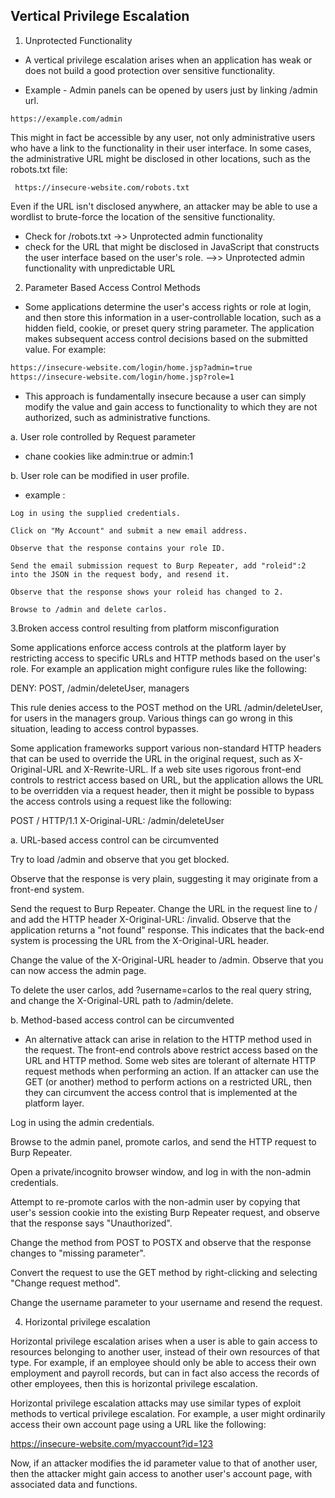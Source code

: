 ## Vertical Privilege Escalation

1. Unprotected Functionality

- A vertical privilege escalation arises when an application has weak or does not build
  a good protection over sensitive functionality.

- Example - Admin panels can be opened by users just by linking /admin url.

``` https://example.com/admin ```

 This might in fact be accessible by any user, not only administrative users who have a link to the functionality in their user interface. In some cases, the administrative URL might be disclosed in other locations, such as the robots.txt file:

 ``` https://insecure-website.com/robots.txt```

Even if the URL isn't disclosed anywhere, an attacker may be able to use a wordlist to brute-force the location of the sensitive functionality. 


- Check for /robots.txt ->> Unprotected admin functionality
- check for  the URL that  might be disclosed in JavaScript that constructs the user interface based on the user's role. -->>  Unprotected admin functionality with unpredictable URL


2. Parameter Based Access Control Methods

- Some applications determine the user's access rights or role at login, and then store this information in a user-controllable location, such as a hidden field, cookie, or preset query string parameter. The application makes subsequent access control decisions based on the submitted value. For example:

```html
https://insecure-website.com/login/home.jsp?admin=true
https://insecure-website.com/login/home.jsp?role=1
```

- This approach is fundamentally insecure because a user can simply modify the value and gain access to functionality to which they are not authorized, such as administrative functions. 

a. User role controlled by Request parameter

- chane cookies like admin:true or admin:1

b. User role can be modified in user profile.

- example : 

```text
Log in using the supplied credentials.

Click on "My Account" and submit a new email address.

Observe that the response contains your role ID.

Send the email submission request to Burp Repeater, add "roleid":2 into the JSON in the request body, and resend it.

Observe that the response shows your roleid has changed to 2.

Browse to /admin and delete carlos.
```



3.Broken access control resulting from platform misconfiguration

Some applications enforce access controls at the platform layer by restricting access to specific URLs and HTTP methods based on the user's role. For example an application might configure rules like the following:

DENY: POST, /admin/deleteUser, managers

This rule denies access to the POST method on the URL /admin/deleteUser, for users in the managers group. Various things can go wrong in this situation, leading to access control bypasses.

Some application frameworks support various non-standard HTTP headers that can be used to override the URL in the original request, such as X-Original-URL and X-Rewrite-URL. If a web site uses rigorous front-end controls to restrict access based on URL, but the application allows the URL to be overridden via a request header, then it might be possible to bypass the access controls using a request like the following:

POST / HTTP/1.1
X-Original-URL: /admin/deleteUser 


a. URL-based access control can be circumvented

Try to load /admin and observe that you get blocked.

Observe that the response is very plain, suggesting it may originate from a front-end system.

Send the request to Burp Repeater. Change the URL in the request line to / and add the HTTP header X-Original-URL: /invalid. Observe that the application returns a "not found" response. This indicates that the back-end system is processing the URL from the X-Original-URL header.

Change the value of the X-Original-URL header to /admin. Observe that you can now access the admin page.

To delete the user carlos, add ?username=carlos to the real query string, and change the X-Original-URL path to /admin/delete.

b. Method-based access control can be circumvented

- An alternative attack can arise in relation to the HTTP method used in the request. The front-end controls above restrict access based on the URL and HTTP method. Some web sites are tolerant of alternate HTTP request methods when performing an action. If an attacker can use the GET (or another) method to perform actions on a restricted URL, then they can circumvent the access control that is implemented at the platform layer. 


Log in using the admin credentials.

Browse to the admin panel, promote carlos, and send the HTTP request to Burp Repeater.

Open a private/incognito browser window, and log in with the non-admin credentials.

Attempt to re-promote carlos with the non-admin user by copying that user's session cookie into the existing Burp Repeater request, and observe that the response says "Unauthorized".

Change the method from POST to POSTX and observe that the response changes to "missing parameter".

Convert the request to use the GET method by right-clicking and selecting "Change request method".

Change the username parameter to your username and resend the request.

4. Horizontal privilege escalation

 Horizontal privilege escalation arises when a user is able to gain access to resources belonging to another user, instead of their own resources of that type. For example, if an employee should only be able to access their own employment and payroll records, but can in fact also access the records of other employees, then this is horizontal privilege escalation.

Horizontal privilege escalation attacks may use similar types of exploit methods to vertical privilege escalation. For example, a user might ordinarily access their own account page using a URL like the following:

https://insecure-website.com/myaccount?id=123

Now, if an attacker modifies the id parameter value to that of another user, then the attacker might gain access to another user's account page, with associated data and functions. 






